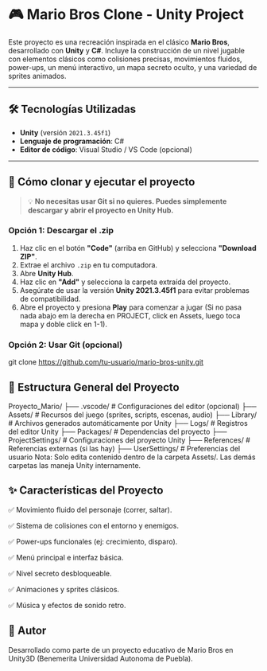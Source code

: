 # 🎮 Mario Bros Clone - Unity Project

Este proyecto es una recreación inspirada en el clásico **Mario Bros**, desarrollado con **Unity** y **C#**. Incluye la construcción de un nivel jugable con elementos clásicos como colisiones precisas, movimientos fluidos, power-ups, un menú interactivo, un mapa secreto oculto, y una variedad de sprites animados.

---

## 🛠️ Tecnologías Utilizadas

- **Unity** (versión `2021.3.45f1`)
- **Lenguaje de programación**: C#
- **Editor de código**: Visual Studio / VS Code (opcional)

---

## 🚀 Cómo clonar y ejecutar el proyecto

> 💡 **No necesitas usar Git si no quieres. Puedes simplemente descargar y abrir el proyecto en Unity Hub.**

### Opción 1: Descargar el .zip
1. Haz clic en el botón **"Code"** (arriba en GitHub) y selecciona **"Download ZIP"**.
2. Extrae el archivo `.zip` en tu computadora.
3. Abre **Unity Hub**.
4. Haz clic en **"Add"** y selecciona la carpeta extraída del proyecto.
5. Asegúrate de usar la versión **Unity 2021.3.45f1** para evitar problemas de compatibilidad.
6. Abre el proyecto y presiona **Play** para comenzar a jugar (Si no pasa nada abajo em la derecha en PROJECT, click en Assets, luego toca mapa y doble click en 1-1).

### Opción 2: Usar Git (opcional)

git clone https://github.com/tu-usuario/mario-bros-unity.git

## 📁 Estructura General del Proyecto
Proyecto_Mario/
├── .vscode/              # Configuraciones del editor (opcional)
├── Assets/               # Recursos del juego (sprites, scripts, escenas, audio)
├── Library/              # Archivos generados automáticamente por Unity
├── Logs/                 # Registros del editor Unity
├── Packages/             # Dependencias del proyecto
├── ProjectSettings/      # Configuraciones del proyecto Unity
├── References/           # Referencias externas (si las hay)
├── UserSettings/         # Preferencias del usuario
Nota: Solo edita contenido dentro de la carpeta Assets/. Las demás carpetas las maneja Unity internamente.

## ✨ Características del Proyecto
✅ Movimiento fluido del personaje (correr, saltar).

✅ Sistema de colisiones con el entorno y enemigos.

✅ Power-ups funcionales (ej: crecimiento, disparo).

✅ Menú principal e interfaz básica.

✅ Nivel secreto desbloqueable.

✅ Animaciones y sprites clásicos.

✅ Música y efectos de sonido retro.

## 👤 Autor
Desarrollado como parte de un proyecto educativo de Mario Bros en Unity3D (Benemerita Universidad Autonoma de Puebla).

